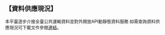 ## 【資料供應現況】


本平臺逐步介接全臺公共運輸資料並對外開放API動靜態資料服務
如需查詢資料供應現況可下載文件參閱[連結](https://docs.google.com/viewer?url=https://github.com/ptxmotc/data-provide-status/blob/master/%E5%90%84%E5%96%AE%E4%BD%8D%E8%B3%87%E6%96%99%E4%BE%9B%E6%87%89%E7%8F%BE%E6%B3%81%E8%A1%A8.pdf?raw=true)。
